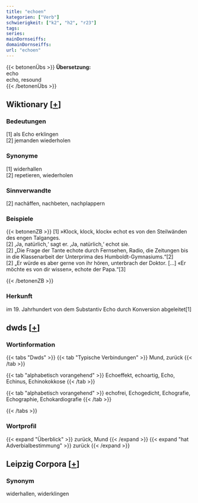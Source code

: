 ```yaml
---
title: "echoen"
kategorien: ["Verb"]
schwierigkeit: ["k2", "h2", "r23"]
tags:
series:
mainDornseiffs:
domainDornseiffs:
url: "echoen"
---
```


{{< betonenÜbs >}}
**Übersetzung:**  
echo  
echo, resound  
{{< /betonenÜbs >}}

## Wiktionary [[+](https://de.wiktionary.org/wiki/echoen)]

### Bedeutungen
[1] als Echo erklingen  
[2] jemanden wiederholen  

### Synonyme
[1] widerhallen  
[2] repetieren, wiederholen  

### Sinnverwandte
[2] nachäffen, nachbeten, nachplappern  

### Beispiele
{{< betonenZB >}}
[1] »Klock, klock, klock« echot es von den Steilwänden des engen Talganges.  
[2] ‚Ja, natürlich,‘ sagt er. ‚Ja, natürlich,‘ echot sie.  
[2] „Die Frage der Tante echote durch Fernsehen, Radio, die Zeitungen bis in die Klassenarbeit der Unterprima des Humboldt-Gymnasiums.“[2]  
[2] „Er würde es aber gerne von ihr hören, unterbrach der Doktor. […] «Er möchte es von dir wissen», echote der Papa.“[3]  

{{< /betonenZB >}}
### Herkunft
im 19. Jahrhundert von dem Substantiv Echo durch Konversion abgeleitet[1]  



## dwds [[+](https://www.dwds.de/wb/echoen)]

### Wortinformation
{{< tabs "Dwds" >}}
{{< tab "Typische Verbindungen" >}}
Mund, zurück
{{< /tab >}}

{{< tab "alphabetisch vorangehend" >}}
Echoeffekt, echoartig, Echo, Echinus, Echinokokkose
{{< /tab >}}

{{< tab "alphabetisch vorangehend" >}}
echofrei, Echogedicht, Echografie, Echographie, Echokardiografie
{{< /tab >}}

{{< /tabs >}}

### Wortprofil
{{< expand "Überblick" >}} zurück, Mund {{< /expand >}}
{{< expand "hat Adverbialbestimmung" >}} zurück {{< /expand >}}

## Leipzig Corpora [[+](https://corpora.uni-leipzig.de/en/res?word=echoen&corpusId=deu_newscrawl-public_2018)]


### Synonym
widerhallen, widerklingen

